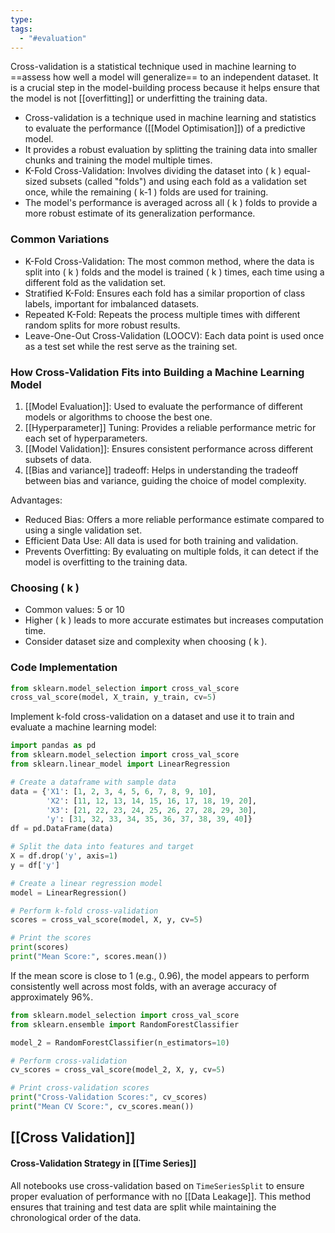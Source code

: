 ```yaml
---
type: 
tags:
  - "#evaluation"
---
```

Cross-validation is a statistical technique used in machine learning to ==assess how well a model will generalize== to an independent dataset. It is a crucial step in the model-building process because it helps ensure that the model is not [[overfitting]] or underfitting the training data.

- Cross-validation is a technique used in machine learning and statistics to evaluate the performance ([[Model Optimisation]]) of a predictive model.
- It provides a robust evaluation by splitting the training data into smaller chunks and training the model multiple times.
- K-Fold Cross-Validation: Involves dividing the dataset into \( k \) equal-sized subsets (called "folds") and using each fold as a validation set once, while the remaining \( k-1 \) folds are used for training.
- The model's performance is averaged across all \( k \) folds to provide a more robust estimate of its generalization performance.
### Common Variations

- K-Fold Cross-Validation: The most common method, where the data is split into \( k \) folds and the model is trained \( k \) times, each time using a different fold as the validation set.
- Stratified K-Fold: Ensures each fold has a similar proportion of class labels, important for imbalanced datasets.
- Repeated K-Fold: Repeats the process multiple times with different random splits for more robust results.
- Leave-One-Out Cross-Validation (LOOCV): Each data point is used once as a test set while the rest serve as the training set.

### How Cross-Validation Fits into Building a Machine Learning Model

1. [[Model Evaluation]]: Used to evaluate the performance of different models or algorithms to choose the best one.
2. [[Hyperparameter]] Tuning: Provides a reliable performance metric for each set of hyperparameters.
3. [[Model Validation]]: Ensures consistent performance across different subsets of data.
4. [[Bias and variance]] tradeoff: Helps in understanding the tradeoff between bias and variance, guiding the choice of model complexity.

Advantages:

- Reduced Bias: Offers a more reliable performance estimate compared to using a single validation set.
- Efficient Data Use: All data is used for both training and validation.
- Prevents Overfitting: By evaluating on multiple folds, it can detect if the model is overfitting to the training data.
### Choosing \( k \)

- Common values: 5 or 10
- Higher \( k \) leads to more accurate estimates but increases computation time.
- Consider dataset size and complexity when choosing \( k \).

### Code Implementation

```python
from sklearn.model_selection import cross_val_score
cross_val_score(model, X_train, y_train, cv=5)
```

Implement k-fold cross-validation on a dataset and use it to train and evaluate a machine learning model:

```python
import pandas as pd
from sklearn.model_selection import cross_val_score
from sklearn.linear_model import LinearRegression

# Create a dataframe with sample data
data = {'X1': [1, 2, 3, 4, 5, 6, 7, 8, 9, 10],
        'X2': [11, 12, 13, 14, 15, 16, 17, 18, 19, 20],
        'X3': [21, 22, 23, 24, 25, 26, 27, 28, 29, 30],
        'y': [31, 32, 33, 34, 35, 36, 37, 38, 39, 40]}
df = pd.DataFrame(data)

# Split the data into features and target
X = df.drop('y', axis=1)
y = df['y']

# Create a linear regression model
model = LinearRegression()

# Perform k-fold cross-validation
scores = cross_val_score(model, X, y, cv=5)

# Print the scores
print(scores)
print("Mean Score:", scores.mean())
```

If the mean score is close to 1 (e.g., 0.96), the model appears to perform consistently well across most folds, with an average accuracy of approximately 96%.

```python
from sklearn.model_selection import cross_val_score
from sklearn.ensemble import RandomForestClassifier

model_2 = RandomForestClassifier(n_estimators=10)

# Perform cross-validation
cv_scores = cross_val_score(model_2, X, y, cv=5)

# Print cross-validation scores
print("Cross-Validation Scores:", cv_scores)
print("Mean CV Score:", cv_scores.mean())
```


## [[Cross Validation]]
#### Cross-Validation Strategy in [[Time Series]]

All notebooks use cross-validation based on `TimeSeriesSplit` to ensure proper evaluation of performance with no [[Data Leakage]]. This method ensures that training and test data are split while maintaining the chronological order of the data.
